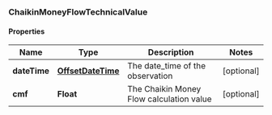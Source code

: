 
### ChaikinMoneyFlowTechnicalValue

#### Properties
Name | Type | Description | Notes
------------ | ------------- | ------------- | -------------
**dateTime** | [**OffsetDateTime**](OffsetDateTime.md) | The date_time of the observation |  [optional]
**cmf** | **Float** | The Chaikin Money Flow calculation value |  [optional]



